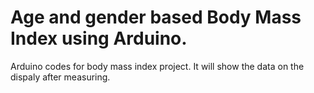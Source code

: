 # Age and gender based Body Mass Index using Arduino.
Arduino codes for body mass index project.
It will show the data on the dispaly after measuring.


